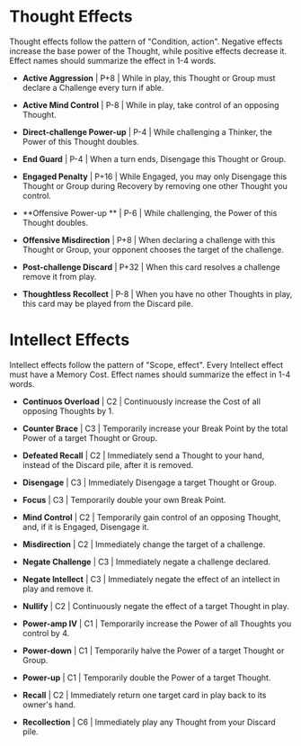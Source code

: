# Thought Effects
Thought effects follow the pattern of "Condition, action". Negative effects increase the base power of the Thought, while positive effects decrease it. Effect names should summarize the effect in 1-4 words.

* **Active Aggression** | P+8 | While in play, this Thought or Group must declare a Challenge every turn if able. 

* **Active Mind Control** | P-8 | While in play, take control of an opposing Thought.

* **Direct-challenge Power-up** | P-4 | While challenging a Thinker, the Power of this Thought doubles.

* **End Guard** | P-4 | When a turn ends, Disengage this Thought or Group.

* **Engaged Penalty** | P+16 | While Engaged, you may only Disengage this Thought or Group during Recovery by removing one other Thought you control.

* **Offensive Power-up	** | P-6 | While challenging, the Power of this Thought doubles.

* **Offensive Misdirection** | P+8 | When declaring a challenge with this Thought or Group, your opponent chooses the target of the challenge.

* **Post-challenge Discard** | P+32 | When this card resolves a challenge remove it from play.

* **Thoughtless Recollect** | P-8 | When you have no other Thoughts in play, this card may be played from the Discard pile.

# Intellect Effects
Intellect effects follow the pattern of "Scope, effect". Every Intellect effect must have a Memory Cost. Effect names should summarize the effect in 1-4 words.

* **Continuos Overload** | C2 | Continuously increase the Cost of all opposing Thoughts by 1.

* **Counter Brace** | C3 | Temporarily increase your Break Point by the total Power of a target Thought or Group.

* **Defeated Recall** | C2 | Immediately send a Thought to your hand, instead of the Discard pile, after it is removed.

* **Disengage** | C3 | Immediately Disengage a target Thought or Group.

* **Focus** | C3 | Temporarily double your own Break Point.

* **Mind Control** | C2 | Temporarily gain control of an opposing Thought, and, if it is Engaged, Disengage it.

* **Misdirection** | C2 | Immediately change the target of a challenge.

* **Negate Challenge**	 | C3 | Immediately negate a challenge declared.

* **Negate Intellect** | C3 | Immediately negate the effect of an intellect in play and remove it.

* **Nullify** | C2 | Continuously negate the effect of a target Thought in play.

* **Power-amp IV** | C1 | Temporarily increase the Power of all Thoughts you control by 4.

* **Power-down** | C1 | Temporarily halve the Power of a target Thought or Group.

* **Power-up** | C1 | Temporarily double the Power of a target Thought.

* **Recall** | C2 | Immediately return one target card in play back to its owner's hand.

* **Recollection** | C6 | Immediately play any Thought from your Discard pile.

